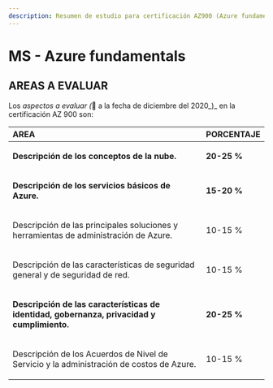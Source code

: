 ```yaml
---
description: Resumen de estudio para certificación AZ900 (Azure fundamentals ).
---
```


# MS - Azure fundamentals

## AREAS A EVALUAR

Los _aspectos a evaluar \(_📅 a la fecha de diciembre del 2020_\)_ en la certificación AZ 900 son:

<table>
  <thead>
    <tr>
      <th style="text-align:left">AREA</th>
      <th style="text-align:left">PORCENTAJE</th>
    </tr>
  </thead>
  <tbody>
    <tr>
      <td style="text-align:left">
        <p></p>
        <p><b>Descripci&#xF3;n de los conceptos de la nube.</b>
        </p>
      </td>
      <td style="text-align:left">
        <p></p>
        <p><b>20-25 %</b>
        </p>
      </td>
    </tr>
    <tr>
      <td style="text-align:left">
        <p></p>
        <p><b>Descripci&#xF3;n de los servicios b&#xE1;sicos de Azure.</b>
        </p>
      </td>
      <td style="text-align:left">
        <p></p>
        <p><b>15-20 %</b>
        </p>
      </td>
    </tr>
    <tr>
      <td style="text-align:left">
        <p></p>
        <p>Descripci&#xF3;n de las principales soluciones y herramientas de administraci&#xF3;n
          de Azure.</p>
      </td>
      <td style="text-align:left">
        <p></p>
        <p>10-15 %</p>
      </td>
    </tr>
    <tr>
      <td style="text-align:left">
        <p></p>
        <p>Descripci&#xF3;n de las caracter&#xED;sticas de seguridad general y de
          seguridad de red.</p>
      </td>
      <td style="text-align:left">
        <p></p>
        <p>10-15 %</p>
      </td>
    </tr>
    <tr>
      <td style="text-align:left">
        <p></p>
        <p><b>Descripci&#xF3;n de las caracter&#xED;sticas de identidad, gobernanza, privacidad y cumplimiento.</b>
        </p>
      </td>
      <td style="text-align:left">
        <p></p>
        <p><b>20-25 %</b>
        </p>
      </td>
    </tr>
    <tr>
      <td style="text-align:left">
        <p></p>
        <p>Descripci&#xF3;n de los Acuerdos de Nivel de Servicio y la administraci&#xF3;n
          de costos de Azure.</p>
      </td>
      <td style="text-align:left">10-15 %</td>
    </tr>
  </tbody>
</table>

